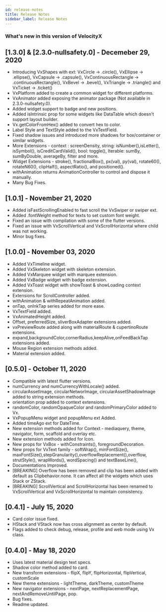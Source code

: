 ```yaml
---
id: release-notes
title: Release Notes
sidebar_label: Release Notes
---
```


### **What's new in this version of VelocityX**

## [1.3.0] & [2.3.0-nullsafety.0] - Decemeber 29, 2020

- Introducing VxShapes with ext: VxCircle -> .circle(), VxEllipse -> .ellipse(), VxCapsule -> .capsule(), VxContinuousRectangle -> .continuousRectangle(), VxBevel -> .bevel(), VxTriangle -> .triangle() and VxTicket -> .ticket()
- VxPlatform added to create a common widget for different platforms.
- VxAnimator added exposing the animator package (Not available in 2.3.0-nullsafety.0).
- Added widget support to badge and new positions.
- Added isIntrinsic prop for some widgets like DataTable which doesn't support layout builder.
- Vx.getColorFromHex() added to convert hex to color.
- Label Style and TextStyle added to the VxTextField.
- Fixed shadow issues and introduced more shadows for box/container or similar widgets.
- More Extensions - context : screenDensity, string: isNumber(),isLetter(), isSymbol(), isCreditCardValid(), bool: toggle(), Iterable: sumBy, sumByDouble, averageBy, filter and more.
- Widget Extensions - stroke(), fractionalBox(), px(val), py(val), rotate60(), rotateN60(), clipHalf(), aspectRatio(), and positioned().
- withAnimation returns AnimationController to control and dispose it manually.
- Many Bug Fixes.

## [1.0.1] - November 21, 2020

- Added isFastScrollingEnabled to fast scroll the VxSwiper or swiper ext.
- Added .fontWeight method for texts to set custom font weight.
- Fixed an issue with compilation with some of the flutter versions.
- Fixed an issue with VxScrollVertical and VxScrollHorizontal where child was not working.
- Minor bug fixes.

## [1.0.0] - November 03, 2020

- Added VxTimeline widget.
- Added VxSkeleton widget with skeleton extension.
- Added VxMarquee widget with marquee extension.
- Added VxBadge widget with badge extension.
- Added VxToast widget with showToast & showLoading context extension.
- Extensions for ScrollController added.
- withAnimation & withRepeatAnimation added.
- onTap, onInkTap series added for more ease.
- VxTextField added.
- VxAnimatedHeight added.
- Offset, preferredSize, sliverBoxAdapter extensions added.
- vxPreviewRoute added along with materialRoute & cupertinoRoute extensions.
- expand,backgroundColor,cornerRadius,keepAlive,onFeedBackTap extensions added.
- Mouse Region extension methods added.
- Material extension added.

## [0.5.0] - October 11, 2020

- Compatible with latest flutter versions.
- numCurrency and numCurrencyWithLocale() added.
- circularAssetImage, circularNetworImage, circularAssetShadowImage added to string extension methods.
- orientation prop added to context extensions.
- randomColor, randomOpaqueColor and randomPrimaryColor added to Vx.
- VxPopupMenu widget and popupMenu ext Added.
- Added timeAgo ext for DateTime.
- New extension methods added for Context - mediaquery, theme, navigator, form, scaffold and overlay etc.
- New extension methods added for Icon.
- New props for VxBox - withConstraints(), foregroundDecoration.
- New props for VxText family - softWrap(), minFontSize(), maxFontSize(),stepGranularity(),overflowReplacement(),overflow, strutStyle(), wrapWords(), wordSpacing() and textBaseLine(),
- Documentations Improved.
- [BREAKING] Overflow has been removed and clip has been added with default as Clipbehavior.none. It can affect all the widgets which uses Stack or ZStack.
- [BREAKING] ScrollVertical and ScrollHorizontal has been renamed to VxScrollVertical and VxScrollHorizontal to maintain consistency.

## [0.4.1] - July 15, 2020

- Card color issue fixed.
- HStack and VStack now has cross alignment as center by default.
- Flags added to check debug, release, profile and web mode using Vx class.

## [0.4.0] - May 18, 2020

- Uses latest material design text specs.
- Shadow color method added to card.
- New transform extensions - flipX, flipY, flipHorizontal, flipVertical, customScale
- New theme extensions - lightTheme, darkTheme, customTheme
- New navigator extensions - nextPage, nextReplacementPage, nextAndRemoveUntilPage, pop.
- Bug fixes.
- Readme updated.
